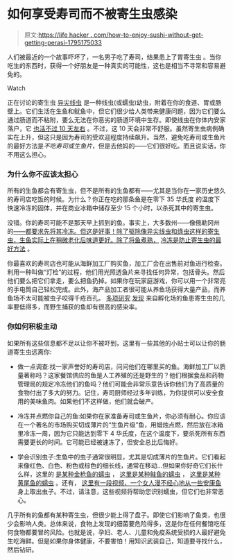 # 如何享受寿司而不被寄生虫感染

> 原文:[https://life hacker . com/how-to-enjoy-sushi-without-get-getting-perasi-1795175033](https://lifehacker.com/how-to-enjoy-sushi-without-getting-infested-with-parasi-1795175033)

人们被最近的一个故事吓坏了，一名男子吃了寿司，结果患上了胃寄生虫 。当你吃生的东西时，获得一个好朋友是一种真实的可能性，这也是相当不寻常和容易避免的。

Watch

正在讨论的寄生虫 [异尖线虫](https://www.cdc.gov/parasites/anisakiasis/faqs.html) 是一种线虫(或蠕虫)幼虫，附着在你的食道、胃或肠壁上。它们生活在生鱼和鱿鱼中，但它们很少给人类带来健康问题，因为它们要么通过肠道而不粘附，要么无法在你恶劣的肠道环境中生存。即使线虫在你体内安家落户，它 [也活不过 10 天左右](http://seafood.oregonstate.edu/.pdf%20Links/Parasites-in-Marine-Fishes-UC-Davis.pdf) 。不过，这 10 天会非常不舒服。虽然寄生虫病例确实在上升，但这只是因为寿司的受欢迎程度持续飙升。当然，避免吃寿司或生鱼片的最好方法是*不吃寿司或生鱼片*，但是去他妈的——它们很好吃。而且说实话，你不用这么担心。

### 为什么你不应该太担心

所有的生鱼都会有寄生虫，但不是所有的生鱼都有——尤其是当你在一家历史悠久的寿司店吃饭的时候。为什么？你正在吃的那条鱼是在零下 35 华氏度 的温度下快速冷冻的固体，并在商业冰箱中储存至少 15 个小时，以杀死其中的寄生虫。

没错。你的寿司可能不是那天早上抓到的鱼。事实上，大多数州——像俄勒冈州 的[——都要求先将其冷冻。但这是好事！除了驱除像异尖线虫和绦虫这样的寄生虫，生鱼实际上在稍微老化后味道更好。除了将鱼煮熟，](https://public.health.oregon.gov/HealthyEnvironments/FoodSafety/Documents/foodsanitationrulesweb.pdf) [冷冻是防止寄生虫的最好方法](http://www.seafoodhealthfacts.org/seafood-safety/general-information-patients-and-consumers/seafood-safety-topics/parasites) 。

你最喜欢的寿司店也可能从海鲜加工厂购买鱼，加工厂会在出售前对鱼进行检查。利用一种叫做“灯检”的过程，他们用光照透鱼片来寻找任何异常，包括骨头。然后他们要么把它们拿走，要么把鱼扔掉。如果你在玩家庭游戏，你可以用一个非常亮的手电筒自己轻松完成。此外，海产品加工者很可能从养鱼场获得大量产品，而养鱼场不太可能被虫子咬得千疮百孔。 [多项研究](http://www.int-res.com/articles/feature/q002p001.pdf) [发现](https://www.researchgate.net/profile/Jakob_Skov/publication/223445247_Nematode_infections_of_maricultured_and_wild_fishes_in_Danish_waters_A_comparative_study/links/541829b50cf2218008bf2a56.pdf) 来自孵化场的鱼患寄生虫的几率要低得多，而野生捕获的鱼却有很高的感染率。

### 你如何积极主动

如果所有这些信息都不足以让你不被吓到，这里有一些其他的小贴士可以让你的肠道寄生虫远离你:

*   做一点调查:找一家声誉好的寿司店，问问他们在哪里买的鱼。海鲜加工厂以质量著称吗？这家餐馆供应的鱼是人工养殖的还是野生的？他们根据食品和药物管理局的规定冷冻他们的鱼吗？他们可能会非常乐意告诉你他们为了高质量的食物付出了多大的努力。记住，寿司厨师经过多年训练，为你提供可以安全食用的美味鱼肉。如果他们不这样做，他们就会破产。

*   冷冻并点燃你自己的鱼:如果你在家准备寿司或生鱼片，你必须有耐心。你应该在一个著名的市场购买切成薄片的“生鱼片级”鱼，用蜡烛点燃，然后放在冰箱里冷冻一周，因为它只能达到零下 4 华氏度，在这个温度下，要杀死所有东西需要更长的时间。它可能已经被速冻了，但安全总比后悔好。

*   学会识别虫子:生鱼中的虫子通常很明显，尤其是切成薄片的生鱼片。它们看起来像红色、白色、粉色或棕色的细长线，通常在移动...但如果你好奇它们长什么样，这里的 [是某种金枪鱼的蠕虫](https://www.youtube.com/watch?v=6HkLMSSkW9g) ， [这里是某种鲑鱼的蠕虫](https://www.youtube.com/watch?v=MEDbNcFaJz8) ， [这里是某种黄尾鱼的蠕虫](https://www.youtube.com/watch?v=0yfJ88R2lI4) 。还有， [这里有一段视频，一个女人漫不经心地从一些安康鱼](https://www.youtube.com/watch?v=1nVLiDlzlac) 身上取出虫子。不过，请注意，这些视频将帮助您识别蠕虫，但它们也非常恶心。

几乎所有的鱼都有某种寄生虫，但很少能上得了盘子。即使它们影响了鱼类，也很少会影响人类。总体来说，食物上发现的细菌要危险得多，这是你在任何餐馆吃任何食物都要冒的风险。也就是说，孕妇、老人、儿童和免疫系统受损的人最好避免生吃海鲜。但是如果你身体健康，不要害怕！用知识武装自己，知道要寻找什么，然后钻研。